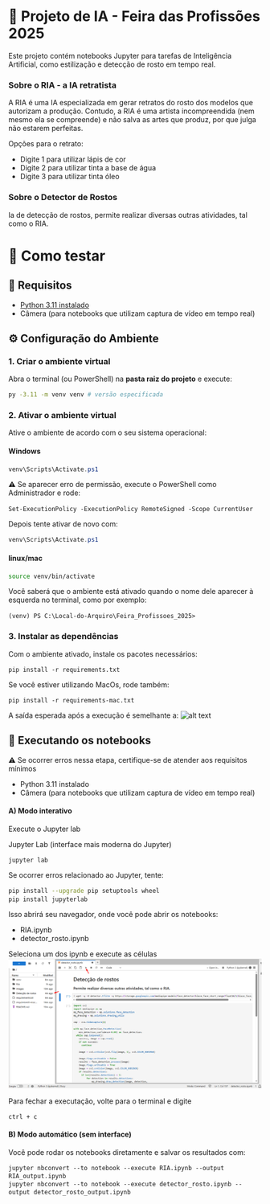 # 🤖 Projeto de IA - Feira das Profissões 2025 

Este projeto contém notebooks Jupyter para tarefas de Inteligência Artificial, como estilização e detecção de rosto em tempo real.

### Sobre o RIA - a IA retratista
A RIA é uma IA especializada em gerar retratos do rosto dos modelos que autorizam a produção. Contudo, a RIA é uma artista incompreendida (nem mesmo ela se compreende) e não salva as artes que produz, por que julga não estarem perfeitas.

Opções para o retrato:
- Digite 1 para utilizar lápis de cor
- Digite 2 para utilizar tinta a base de água
- Digite 3 para utilizar tinta óleo

### Sobre o Detector de Rostos

Ia de detecção de rostos, permite realizar diversas outras atividades, tal como o RIA.


# 🧪 Como testar

## 📁 Requisitos

- [Python 3.11 instalado ](https://www.python.org/downloads/release/python-3110/)
- Câmera (para notebooks que utilizam captura de vídeo em tempo real)

## ⚙️ Configuração do Ambiente

### 1. Criar o ambiente virtual

Abra o terminal (ou PowerShell) na **pasta raiz do projeto** e execute:

```bash
py -3.11 -m venv venv # versão especificada
```

### 2. Ativar o ambiente virtual
Ative o ambiente de acordo com o seu sistema operacional:

#### Windows
```PowerShell
venv\Scripts\Activate.ps1
```
⚠️ Se aparecer erro de permissão, execute o PowerShell como Administrador e rode:

```Set-ExecutionPolicy -ExecutionPolicy RemoteSigned -Scope CurrentUser```

Depois tente ativar de novo com:
```PowerShell
venv\Scripts\Activate.ps1
```

#### linux/mac
```bash
source venv/bin/activate
```

Você saberá que o ambiente está ativado quando o nome dele aparecer à esquerda no terminal, como por exemplo:

```(venv) PS C:\Local-do-Arquiro\Feira_Profissoes_2025> ```

### 3. Instalar as dependências
Com o ambiente ativado, instale os pacotes necessários:

```
pip install -r requirements.txt
```

Se você estiver utilizando MacOs, rode também:

```
pip install -r requirements-mac.txt
```
A saída esperada após a execução é semelhante a:
![alt text](images/output-requirements.png)

## 📓 Executando os notebooks

⚠️ Se ocorrer erros nessa etapa, certifique-se de atender aos requisitos mínimos 
- Python 3.11 instalado
- Câmera (para notebooks que utilizam captura de vídeo em tempo real)

#### A) Modo interativo
Execute o Jupyter lab

Jupyter Lab (interface mais moderna do Jupyter)
```
jupyter lab
```

Se ocorrer erros relacionado ao Jupyter, tente:
```bash
pip install --upgrade pip setuptools wheel
pip install jupyterlab
```

Isso abrirá seu navegador, onde você pode abrir os notebooks:

- RIA.ipynb
- detector_rosto.ipynb

Seleciona um dos ipynb e execute as células
![alt text](images/jupyter.png)

Para fechar a executação, volte para o terminal e digite
```
ctrl + c
```

#### B) Modo automático (sem interface)
Você pode rodar os notebooks diretamente e salvar os resultados com:

```
jupyter nbconvert --to notebook --execute RIA.ipynb --output RIA_output.ipynb
jupyter nbconvert --to notebook --execute detector_rosto.ipynb --output detector_rosto_output.ipynb
```